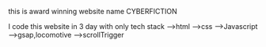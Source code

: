 this is award winning website name CYBERFICTION

I code this website in 3 day 
with only tech stack 
-->html
-->css
-->Javascript
-->gsap,locomotive
-->scrollTrigger
